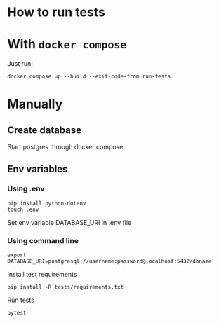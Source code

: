 # How to run tests

# With `docker compose`

Just run:
```commandline
docker compose up --build --exit-code-from run-tests
```

# Manually

## Create database

Start postgres through docker compose:

## Env variables

### Using .env
```
pip install python-dotenv
touch .env
```
Set env variable DATABASE_URI in .env file

### Using command line
```
export DATABASE_URI=postgresql://username:password@localhost:5432/dbname
```

Install test requirements
```
pip install -R tests/requirements.txt
```

Run tests
```
pytest
```
